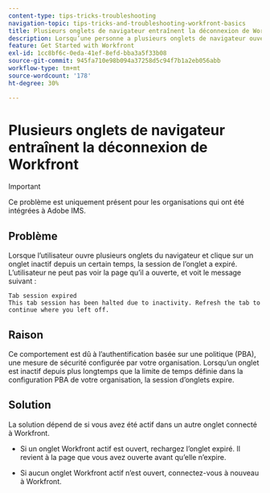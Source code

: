 ```yaml
---
content-type: tips-tricks-troubleshooting
navigation-topic: tips-tricks-and-troubleshooting-workfront-basics
title: Plusieurs onglets de navigateur entraînent la déconnexion de Workfront
description: Lorsqu’une personne a plusieurs onglets de navigateur ouverts, Workfront peut se déconnecter automatiquement.
feature: Get Started with Workfront
exl-id: 1cc8bf6c-0eda-41ef-8efd-bba3a5f33b08
source-git-commit: 945fa710e98b094a37258d5c94f7b1a2eb056abb
workflow-type: tm+mt
source-wordcount: '178'
ht-degree: 30%

---
```


# Plusieurs onglets de navigateur entraînent la déconnexion de Workfront

>[!IMPORTANT]
>
>Ce problème est uniquement présent pour les organisations qui ont été intégrées à Adobe IMS.

## Problème

Lorsque l’utilisateur ouvre plusieurs onglets du navigateur et clique sur un onglet inactif depuis un certain temps, la session de l’onglet a expiré. L’utilisateur ne peut pas voir la page qu’il a ouverte, et voit le message suivant :

```
Tab session expired
This tab session has been halted due to inactivity. Refresh the tab to continue where you left off.
```

## Raison

Ce comportement est dû à l’authentification basée sur une politique (PBA), une mesure de sécurité configurée par votre organisation. Lorsqu’un onglet est inactif depuis plus longtemps que la limite de temps définie dans la configuration PBA de votre organisation, la session d’onglets expire.

## Solution

La solution dépend de si vous avez été actif dans un autre onglet connecté à Workfront.

* Si un onglet Workfront actif est ouvert, rechargez l’onglet expiré. Il revient à la page que vous avez ouverte avant qu’elle n’expire.

* Si aucun onglet Workfront actif n’est ouvert, connectez-vous à nouveau à Workfront.
